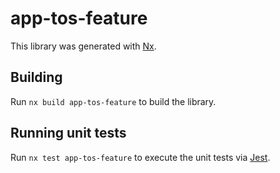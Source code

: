 # app-tos-feature

This library was generated with [Nx](https://nx.dev).

## Building

Run `nx build app-tos-feature` to build the library.

## Running unit tests

Run `nx test app-tos-feature` to execute the unit tests via [Jest](https://jestjs.io).
